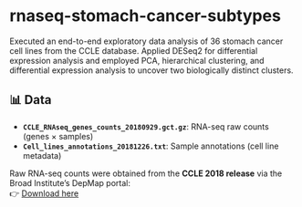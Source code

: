 # rnaseq-stomach-cancer-subtypes
Executed an end-to-end exploratory data analysis of 36 stomach cancer cell lines from the CCLE database. Applied DESeq2 for differential expression analysis and employed PCA, hierarchical clustering, and differential expression analysis to uncover two biologically distinct clusters.  

## 📊 Data

- **`CCLE_RNAseq_genes_counts_20180929.gct.gz`**: RNA-seq raw counts (genes × samples)  
- **`Cell_lines_annotations_20181226.txt`**: Sample annotations (cell line metadata)

Raw RNA-seq counts were obtained from the **CCLE 2018 release** via the Broad Institute’s DepMap portal:  
👉 [Download here](https://depmap.org/portal/download/)
